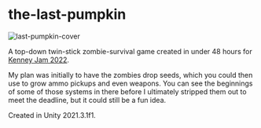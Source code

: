 # the-last-pumpkin

![last-pumpkin-cover](https://user-images.githubusercontent.com/38927424/185860337-76a444bf-09cc-4b21-9510-bfdbea9241cd.png)

A top-down twin-stick zombie-survival game created in under 48 hours for [Kenney Jam 2022](https://itch.io/jam/kenney-jam-2022).

My plan was initially to have the zombies drop seeds, which you could then use to grow ammo pickups and even weapons. You can see the beginnings of some of those systems in there before I ultimately stripped them out to meet the deadline, but it could still be a fun idea.

Created in Unity 2021.3.1f1.

